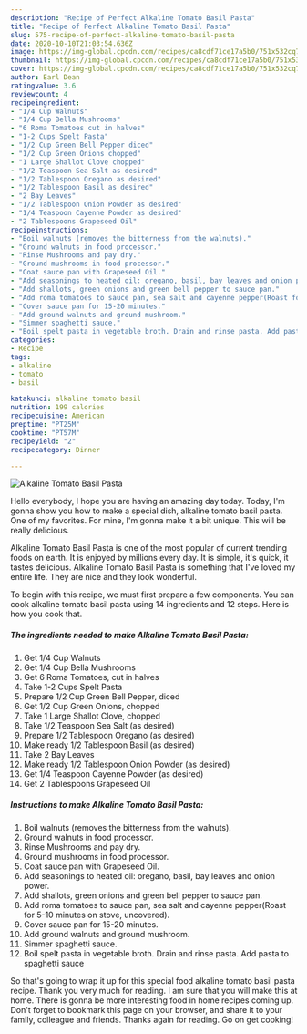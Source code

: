 ```yaml
---
description: "Recipe of Perfect Alkaline Tomato Basil Pasta"
title: "Recipe of Perfect Alkaline Tomato Basil Pasta"
slug: 575-recipe-of-perfect-alkaline-tomato-basil-pasta
date: 2020-10-10T21:03:54.636Z
image: https://img-global.cpcdn.com/recipes/ca8cdf71ce17a5b0/751x532cq70/alkaline-tomato-basil-pasta-recipe-main-photo.jpg
thumbnail: https://img-global.cpcdn.com/recipes/ca8cdf71ce17a5b0/751x532cq70/alkaline-tomato-basil-pasta-recipe-main-photo.jpg
cover: https://img-global.cpcdn.com/recipes/ca8cdf71ce17a5b0/751x532cq70/alkaline-tomato-basil-pasta-recipe-main-photo.jpg
author: Earl Dean
ratingvalue: 3.6
reviewcount: 4
recipeingredient:
- "1/4 Cup Walnuts"
- "1/4 Cup Bella Mushrooms"
- "6 Roma Tomatoes cut in halves"
- "1-2 Cups Spelt Pasta"
- "1/2 Cup Green Bell Pepper diced"
- "1/2 Cup Green Onions chopped"
- "1 Large Shallot Clove chopped"
- "1/2 Teaspoon Sea Salt as desired"
- "1/2 Tablespoon Oregano as desired"
- "1/2 Tablespoon Basil as desired"
- "2 Bay Leaves"
- "1/2 Tablespoon Onion Powder as desired"
- "1/4 Teaspoon Cayenne Powder as desired"
- "2 Tablespoons Grapeseed Oil"
recipeinstructions:
- "Boil walnuts (removes the bitterness from the walnuts)."
- "Ground walnuts in food processor."
- "Rinse Mushrooms and pay dry."
- "Ground mushrooms in food processor."
- "Coat sauce pan with Grapeseed Oil."
- "Add seasonings to heated oil: oregano, basil, bay leaves and onion power."
- "Add shallots, green onions and green bell pepper to sauce pan."
- "Add roma tomatoes to sauce pan, sea salt and cayenne pepper(Roast for 5-10 minutes on stove, uncovered)."
- "Cover sauce pan for 15-20 minutes."
- "Add ground walnuts and ground mushroom."
- "Simmer spaghetti sauce."
- "Boil spelt pasta in vegetable broth. Drain and rinse pasta. Add pasta to spaghetti sauce"
categories:
- Recipe
tags:
- alkaline
- tomato
- basil

katakunci: alkaline tomato basil 
nutrition: 199 calories
recipecuisine: American
preptime: "PT25M"
cooktime: "PT57M"
recipeyield: "2"
recipecategory: Dinner

---
```



![Alkaline Tomato Basil Pasta](https://img-global.cpcdn.com/recipes/ca8cdf71ce17a5b0/751x532cq70/alkaline-tomato-basil-pasta-recipe-main-photo.jpg)

Hello everybody, I hope you are having an amazing day today. Today, I'm gonna show you how to make a special dish, alkaline tomato basil pasta. One of my favorites. For mine, I'm gonna make it a bit unique. This will be really delicious.

Alkaline Tomato Basil Pasta is one of the most popular of current trending foods on earth. It is enjoyed by millions every day. It is simple, it's quick, it tastes delicious. Alkaline Tomato Basil Pasta is something that I've loved my entire life. They are nice and they look wonderful.




To begin with this recipe, we must first prepare a few components. You can cook alkaline tomato basil pasta using 14 ingredients and 12 steps. Here is how you cook that.

<!--inarticleads1-->

##### The ingredients needed to make Alkaline Tomato Basil Pasta:

1. Get 1/4 Cup Walnuts
1. Get 1/4 Cup Bella Mushrooms
1. Get 6 Roma Tomatoes, cut in halves
1. Take 1-2 Cups Spelt Pasta
1. Prepare 1/2 Cup Green Bell Pepper, diced
1. Get 1/2 Cup Green Onions, chopped
1. Take 1 Large Shallot Clove, chopped
1. Take 1/2 Teaspoon Sea Salt (as desired)
1. Prepare 1/2 Tablespoon Oregano (as desired)
1. Make ready 1/2 Tablespoon Basil (as desired)
1. Take 2 Bay Leaves
1. Make ready 1/2 Tablespoon Onion Powder (as desired)
1. Get 1/4 Teaspoon Cayenne Powder (as desired)
1. Get 2 Tablespoons Grapeseed Oil




<!--inarticleads2-->

##### Instructions to make Alkaline Tomato Basil Pasta:

1. Boil walnuts (removes the bitterness from the walnuts).
1. Ground walnuts in food processor.
1. Rinse Mushrooms and pay dry.
1. Ground mushrooms in food processor.
1. Coat sauce pan with Grapeseed Oil.
1. Add seasonings to heated oil: oregano, basil, bay leaves and onion power.
1. Add shallots, green onions and green bell pepper to sauce pan.
1. Add roma tomatoes to sauce pan, sea salt and cayenne pepper(Roast for 5-10 minutes on stove, uncovered).
1. Cover sauce pan for 15-20 minutes.
1. Add ground walnuts and ground mushroom.
1. Simmer spaghetti sauce.
1. Boil spelt pasta in vegetable broth. Drain and rinse pasta. Add pasta to spaghetti sauce




So that's going to wrap it up for this special food alkaline tomato basil pasta recipe. Thank you very much for reading. I am sure that you will make this at home. There is gonna be more interesting food in home recipes coming up. Don't forget to bookmark this page on your browser, and share it to your family, colleague and friends. Thanks again for reading. Go on get cooking!

